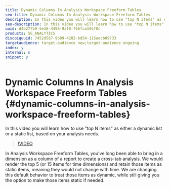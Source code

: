 ```yaml
---
title: Dynamic Columns In Analysis Workspace Freeform Tables
seo-title: Dynamic Columns In Analysis Workspace Freeform Tables
description: In this video you will learn how to use "top N items" as either a dynamic list or a static list, based on your analysis needs.
seo-description: In this video you will learn how to use "top N items" as either a dynamic list or a static list, based on your analysis needs.
uuid: d4b277b9-5e38-4498-9af0-766fca195f0c
products: SG_ANALYTICS
discoiquuid: 7452d587-9b09-4202-bd54-115aecb09733
targetaudience: target-audience new;target-audience ongoing
index: y
internal: n
snippet: y
---
```


# Dynamic Columns In Analysis Workspace Freeform Tables {#dynamic-columns-in-analysis-workspace-freeform-tables}

In this video you will learn how to use "top N items" as either a dynamic list or a static list, based on your analysis needs.

>[!VIDEO](https://video.tv.adobe.com/v/23138/?quality=12)

In Analysis Workspace Freeform Tables, you've long been able to bring in a dimension as a column of a report to create a cross-tab analysis. We would render the top 5 (or 15 items for time dimensions) and retain those items as static items, meaning they would not change with time. We are changing this default behavior to treat those items as dynamic, while still giving you the option to make those items static if needed.